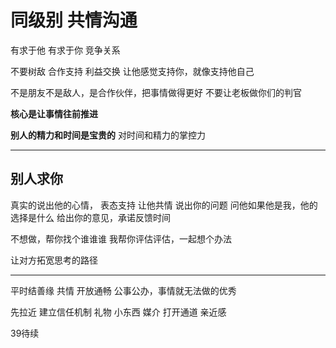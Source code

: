 
# 同级别 共情沟通
有求于他
有求于你
竞争关系

不要树敌 合作支持 利益交换
让他感觉支持你，就像支持他自己

不是朋友不是敌人，是合作伙伴，把事情做得更好
不要让老板做你们的判官

**核心是让事情往前推进**

**别人的精力和时间是宝贵的**
对时间和精力的掌控力

---
## 别人求你
真实的说出他的心情， 表态支持
让他共情 说出你的问题
问他如果他是我，他的选择是什么
给出你的意见，承诺反馈时间

不想做，帮你找个谁谁谁
我帮你评估评估，一起想个办法

让对方拓宽思考的路径

---
平时结善缘 共情 开放通畅
公事公办，事情就无法做的优秀

先拉近 建立信任机制
礼物 小东西 媒介 打开通道 亲近感

39待续



